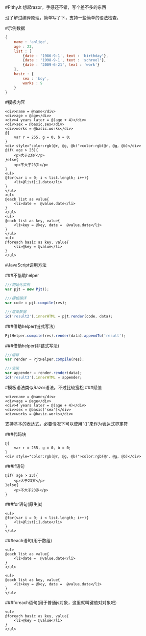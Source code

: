 #PithyJt
想起razor，手感还不错，写个差不多的东西

没了解过编译原理，简单写了下，支持一些简单的语法检查。

#示例数据
```javascript
{
	name : 'anlige',
	age : 23,
	list : [
		{date : '1986-9-1', text : 'birthday'},
		{date : '1998-9-1', text : 'schrool'},
		{date : '2009-6-21', text : 'work'}
	],
	basic : {
		sex : 'boy',
		works : 9
	}
}
```


#模板内容
```
<div>name = @name</div>
<div>age = @age</div>
<div>4 years later = @(age + 4)</div>
<div>sex = @basic.sex</div>
<div>works = @basic.works</div>
@{
	var r = 255, g = 0, b = 0;
}
<div style="color:rgb(@r, @g, @b)">color:rgb(@r, @g, @b)</div>
@if( age > 23){
	<p>大于23岁</p>
}else{
	<p>不大于23岁</p>
}
<ul>
@for(var i = 0; i < list.length; i++){
	<li>@list[i].date</li>
}
</ul>
<ul>
@each list as value{
	<li>date =  @value.date</li>
}
</ul>
<ul>
@each list as key, value{
	<li>key = @key, date =  @value.date</li>
}
</ul>
<ul>
@foreach basic as key, value{
	<li>@key = @value</li>
}
</ul>
```

#JavaScript调用方法

###不借助helper
```javascript
///初始化实例
var pjt = new Pjt();

///模板编译
var code = pjt.compile(res);

///渲染数据
id('result2').innerHTML = pjt.render(code, data);
```

###借助helper(链式写法)
```javascript
PjtHelper.compile(res).render(data).appendTo('result');
```

###借助helper(非链式写法)
```javascript
///编译
var render = PjtHelper.compile(res);

///渲染
var appender = render.render(data);
id('result3').innerHTML = appender;
```


#模板语法类似Razor语法，不过比较宽松
###赋值
```
<div>name = @name</div>
<div>age = @age</div>
<div>4 years later = @(age + 4)</div>
<div>sex = @basic['sex']</div>
<div>works = @basic.works</div>
````
支持基本的表达式，必要情况下可以使用“()”来作为表达式界定符

###代码块
```
@{
	var r = 255, g = 0, b = 0;
}
<div style="color:rgb(@r, @g, @b)">color:rgb(@r, @g, @b)</div>
```

###if语句
```
@if( age > 23){
	<p>大于23岁</p>
}else{
	<p>不大于23岁</p>
}
```

###for语句(原生js)
```
<ul>
@for(var i = 0; i < list.length; i++){
	<li>@list[i].date</li>
}
</ul>
```
###each语句(用于数组)
```
<ul>
@each list as value{
	<li>date =  @value.date</li>
}
</ul>
```
```
<ul>
@each list as key, value{
	<li>key = @key, date =  @value.date</li>
}
</ul>
```
###foreach语句(用于普通js对象，这里就叫键值对对象吧)
```
<ul>
@foreach basic as key, value{
	<li>@key = @value</li>
}
</ul>
```